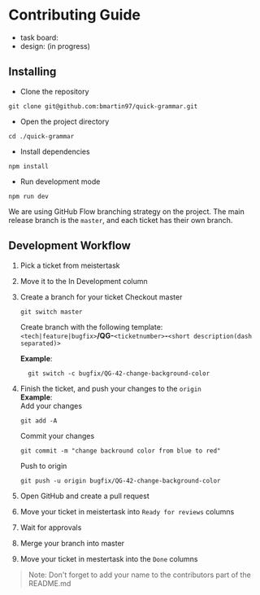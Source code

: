 # Contributing Guide

* task board: 
* design: (in progress)

## Installing

* Clone the repository
```
git clone git@github.com:bmartin97/quick-grammar.git
```

* Open the project directory
```
cd ./quick-grammar
```

* Install dependencies
```
npm install
```

* Run development mode
```
npm run dev
```

We are using GitHub Flow branching strategy on the project. The main release branch is the `master`, and each ticket has their own branch.


## Development Workflow

1) Pick a ticket from meistertask
2) Move it to the In Development column
3) Create a branch for your ticket
    Checkout master
    ```
    git switch master
    ```
    Create branch with the following template:  
    `<tech|feature|bugfix>`**/QG-**`<ticketnumber>`**-**`<short description(dash separated)>`  
       
    __Example__: 
    ```
      git switch -c bugfix/QG-42-change-background-color
    ```
4) Finish the ticket, and push your changes to the `origin`  
      __Example__:  
      Add your changes
      ```
      git add -A
      ```
      Commit your changes
      ```
      git commit -m "change backround color from blue to red"
      ```
      Push to origin
      ```
      git push -u origin bugfix/QG-42-change-background-color
      ```
5) Open GitHub and create a pull request
6) Move your ticket in meistertask into `Ready for reviews` columns
7) Wait for approvals
8) Merge your branch into master
9) Move your ticket in mestertask into the `Done` columns

> Note: Don't forget to add your name to the contributors part of the README.md 